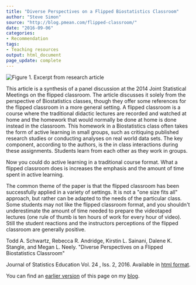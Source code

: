 ```yaml
---
title: "Diverse Perspectives on a Flipped Biostatistics Classroom"
author: "Steve Simon"
source: "http://blog.pmean.com/flipped-classroom/"
date: "2016-09-06"
categories:
- Recommendation
tags:
- Teaching resources
output: html_document
page_update: complete
---
```


![Figure 1. Excerpt from research article](http://www.pmean.com/new-images/16/flipped-classroom01.png)

<div class="notes">

This article is a synthesis of a panel discussion at the 2014 Joint Statistical Meetings on the flipped classroom. The article discusses it solely from the perspective of Biostatistics classes, though they offer some references for the flipped classroom in a more general setting. A flipped classroom is a course where the traditional didactic lectures are recorded and watched at home and the homework that would normally be done at home is done instead in the classroom. This homework in a Biostatistics class often takes the form of active learning in small groups, such as critiquing published research studies or conducting analyses on real world data sets. The key component, according to the authors, is the in class interactions during these assignments. Students learn from each other as they work in groups.

Now you could do active learning in a traditional course format. What a flipped classroom does is increases the emphasis and the amount of time spent in active learning.

The common theme of the paper is that the flipped classroom has been successfully applied in a variety of settings. It is not a "one size fits all" approach, but rather can be adapted to the needs of the particular class. Some students may not like the flipped classroom format, and you shouldn't underestimate the amount of time needed to prepare the videotaped lectures (one rule of thumb is ten hours of work for every hour of video). Still the student reactions and the instructors perceptions of the flipped classroom are generally positive.

Todd A. Schwartz, Rebecca R. Andridge, Kirstin L. Sainani, Dalene K. Stangle, and Megan L. Neely. "Diverse Perspectives on a Flipped Biostatistics Classroom"

Journal of Statistics Education Vol. 24 , Iss. 2, 2016. Available in [html format][sch1].

You can find an [earlier version][sim1] of this page on my [blog][sim2].

[sim1]: http://blog.pmean.com/flipped-classroom/
[sim2]: http://blog.pmean.com

[sch1]: http://www.tandfonline.com/doi/full/10.1080/10691898.2016.1192362

</div>

